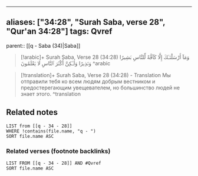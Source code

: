 
---
aliases: ["34:28", "Surah Saba, verse 28", "Qur'an 34:28"]
tags: Qvref
---

parent:: [[q - Saba (34)|Saba]]

> [!arabic]+ Surah Saba, Verse 28 (34:28)
> <span class="quran-arabic">وَمَآ أَرْسَلْنَـٰكَ إِلَّا كَآفَّةً لِّلنَّاسِ بَشِيرًا وَنَذِيرًا وَلَـٰكِنَّ أَكْثَرَ ٱلنَّاسِ لَا يَعْلَمُونَ</span>
^arabic

> [!translation]+ Surah Saba, Verse 28 (34:28) - Translation
> Мы отправили тебя ко всем людям добрым вестником и предостерегающим увещевателем, но большинство людей не знает этого.
^translation



## Related notes
```dataview
LIST from [[q - 34 - 28]]
WHERE !contains(file.name, "q - ")
SORT file.name ASC
```

### Related verses (footnote backlinks)
```dataview
LIST FROM [[q - 34 - 28]] AND #Qvref
SORT file.name ASC
```

